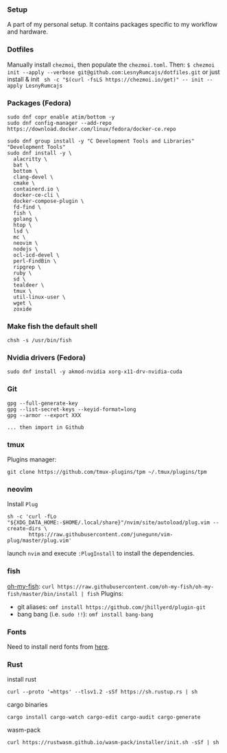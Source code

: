### Setup
A part of my personal setup. It contains packages specific to my workflow and hardware.

### Dotfiles
Manually install `chezmoi`, then populate the `chezmoi.toml`. Then: `$ chezmoi init --apply --verbose git@github.com:LesnyRumcajs/dotfiles.git` or just install & init ` sh -c "$(curl -fsLS https://chezmoi.io/get)" -- init --apply LesnyRumcajs`

### Packages (Fedora)
```shell 
sudo dnf copr enable atim/bottom -y
sudo dnf config-manager --add-repo https://download.docker.com/linux/fedora/docker-ce.repo

sudo dnf group install -y "C Development Tools and Libraries" "Development Tools"
sudo dnf install -y \
  alacritty \
  bat \
  bottom \
  clang-devel \
  cmake \
  containerd.io \
  docker-ce-cli \
  docker-compose-plugin \
  fd-find \
  fish \
  golang \
  htop \
  lsd \
  mc \
  neovim \
  nodejs \
  ocl-icd-devel \
  perl-FindBin \
  ripgrep \
  ruby \
  sd \
  tealdeer \
  tmux \
  util-linux-user \
  wget \
  zoxide
```

### Make fish the default shell
```
chsh -s /usr/bin/fish
```

### Nvidia drivers (Fedora)
```
sudo dnf install -y akmod-nvidia xorg-x11-drv-nvidia-cuda
```

### Git
```
gpg --full-generate-key
gpg --list-secret-keys --keyid-format=long
gpg --armor --export XXX

... then import in Github
```

### tmux
Plugins manager:
```
git clone https://github.com/tmux-plugins/tpm ~/.tmux/plugins/tpm
```

### neovim
Install `Plug`
```
sh -c 'curl -fLo "${XDG_DATA_HOME:-$HOME/.local/share}"/nvim/site/autoload/plug.vim --create-dirs \
       https://raw.githubusercontent.com/junegunn/vim-plug/master/plug.vim'
```
launch `nvim` and execute `:PlugInstall` to install the dependencies.

### fish
[oh-my-fish](https://github.com/oh-my-fish/oh-my-fish): `curl https://raw.githubusercontent.com/oh-my-fish/oh-my-fish/master/bin/install | fish`
Plugins:
- git aliases: `omf install https://github.com/jhillyerd/plugin-git`
- bang bang (i.e. `sudo !!`): `omf install bang-bang`

### Fonts
Need to install nerd fonts from [here](https://github.com/ryanoasis/nerd-fonts/tree/master/patched-fonts/CodeNewRoman).

### Rust

install rust
```
curl --proto '=https' --tlsv1.2 -sSf https://sh.rustup.rs | sh
```

cargo binaries
```
cargo install cargo-watch cargo-edit cargo-audit cargo-generate
```

wasm-pack
```
curl https://rustwasm.github.io/wasm-pack/installer/init.sh -sSf | sh
```
